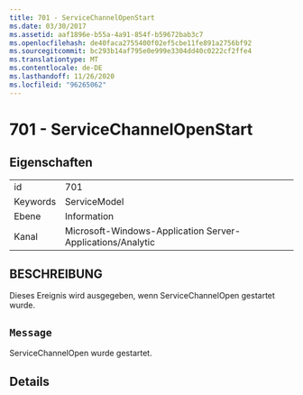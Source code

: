 ```yaml
---
title: 701 - ServiceChannelOpenStart
ms.date: 03/30/2017
ms.assetid: aaf1896e-b55a-4a91-854f-b59672bab3c7
ms.openlocfilehash: de40faca2755400f02ef5cbe11fe891a2756bf92
ms.sourcegitcommit: bc293b14af795e0e999e3304dd40c0222cf2ffe4
ms.translationtype: MT
ms.contentlocale: de-DE
ms.lasthandoff: 11/26/2020
ms.locfileid: "96265062"
---
```

# <a name="701---servicechannelopenstart"></a>701 - ServiceChannelOpenStart

## <a name="properties"></a>Eigenschaften  
  
|||  
|-|-|  
|id|701|  
|Keywords|ServiceModel|  
|Ebene|Information|  
|Kanal|Microsoft-Windows-Application Server-Applications/Analytic|  
  
## <a name="description"></a>BESCHREIBUNG  

 Dieses Ereignis wird ausgegeben, wenn ServiceChannelOpen gestartet wurde.  
  
## <a name="message"></a>`Message`  

 ServiceChannelOpen wurde gestartet.  
  
## <a name="details"></a>Details
